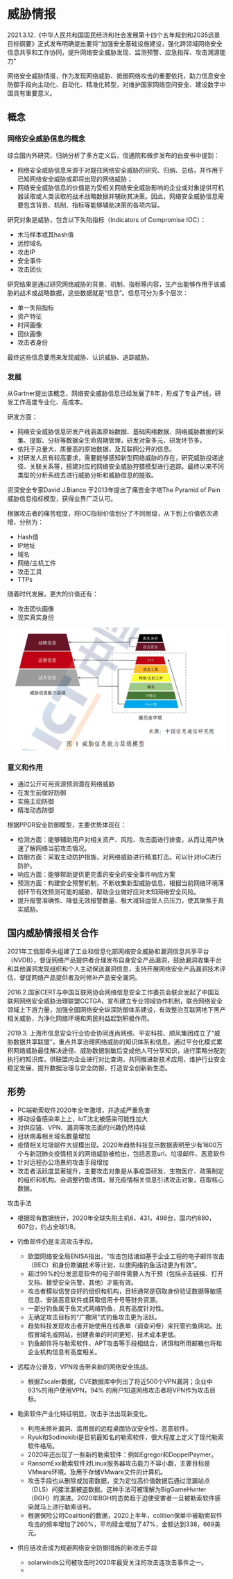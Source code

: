 # 威胁情报


2021.3.12.《中华人民共和国国民经济和社会发展第十四个五年规划和2035远景目标纲要》正式发布明确提出要将“加强安全基础设施建设，强化跨领域网络安全信息共享和工作协同，提升网络安全威胁发现、监测预警、应急指挥、攻击溯源能力”

网络安全威胁情报，作为发现网络威胁、抵御网络攻击的重要依托，助力信息安全防御手段向主动化、自动化、精准化转型，对维护国家网络空间安全、建设数字中国具有重要意义。

## 概念

### 网络安全威胁信息的概念

综合国内外研究，归纳分析了多方定义后，信通院和微步发布的白皮书中提到：
- 网络安全威胁信息来源于对既往网络安全威胁的研究、归纳、总结，并作用于已知网络安全威胁或即将出现的网络威胁；
- 网络安全威胁信息的价值是为受相关网络安全威胁影响的企业或对象提供可机器读取或人类读取的战术战略数据并辅助其决策。因此，网络安全威胁信息需要包含背景、机制、指标等能够辅助决策的各项内容。

研究对象是威胁，包含以下失陷指标（Indicators of Compromise IOC）：
- 木马样本或其hash值
- 远控域名
- 攻击IP
- 安全事件
- 攻击团伙

研究结果是通过研究网络威胁的背景、机制、指标等内容，生产出能够作用于该威胁的战术或战略数据，这些数据就是“信息”。信息可分为多个层次：
- 单一失陷指标
- 资产特征
- 时间画像
- 团伙画像
- 攻击者身份

最终这些信息要用来发现威胁、认识威胁、追踪威胁。

### 发展

从Gartner提出该概念，网络安全威胁信息已经发展了8年，形成了专业产线，研发工作高度专业化、高成本。

研发方面：
- 网络安全威胁信息研发产线涵盖原始数据、基础网络数据、网络威胁数据的采集、提取、分析等数据全生命周期管理，研发对象多元、研发环节多。
- 依托于总量大、质量高的原始数据，及互联网公开的信息。
- 对研发人员有较高要求，需要能够感知新型网络威胁的存在，研究威胁投递途径、关联关系等，搭建对应的网络安全威胁狩猎模型进行追踪。最终以来不同类型的分析系统去进行威胁分析和威胁信息的提取。

资深安全专家David J.Bianco 于2013年提出了痛苦金字塔The Pyramid of Pain 威胁信息指标模型，获得业界广泛认可。

根据攻击者的痛苦程度，将IOC指标价值划分了不同层级，从下到上价值依次递增，分别为：
- Hash值
- IP地址
- 域名
- 网络/主机工件
- 攻击工具
- TTPs

随着时代发展，更大的价值还有：
- 攻击团伙画像
- 现实真实身份

<img src="images/威胁情报/威胁信息能力层级模型.png">


### 意义和作用
- 通过公开可用资源预测潜在网络威胁
- 在发生前做好防御
- 实施主动防御
- 精准动态防御

根据PPDR安全防御模型，主要优势体现在：
- 检测方面：能够辅助用户对相关资产、风险、攻击面进行排查，从而让用户快速了解网络当前攻击情况。
- 防御方面：采取主动防护措施，对网络威胁进行精准打击。可以针对IoC进行防护。
- 响应方面：能够帮助提供更完善的安全的安全事件响应方案
- 预测方面：构建安全预警机制，不断收集新型威胁信息，根据当前网络环境薄弱环节有效预测可能的威胁，帮助企业做好应对未知网络安全风险。
- 提升报警准确性、降低无效报警数量、极大减轻运营人员压力，使其聚焦于真实威胁。

## 国内威胁情报相关合作

2021年工信部牵头组建了工业和信息化部网络安全威胁和漏洞信息共享平台（NVDB），督促网络产品提供者合理发布自身安全产品漏洞，鼓励漏洞收集平台和其他漏洞发现组织和个人主动保送漏洞信息，支持开展网络安全产品漏洞技术评估，督促网络产品提供者及时修补产品安全漏洞。

2016.2.国家CERT与中国互联网协会网络信息安全工作委员会联合发起了中国互联网网络安全威胁治理联盟CCTGA，宣布建立专业领域协作机制，联合网络安全领域上下游力量，加强全国网络安全纵深防御体系建设，有效整治互联网地下黑产相关威胁，为净化网络环境和网民利益起到积极作用。

2019.3. 上海市信息安全行业协会协同连尚网络、平安科技、顺风集团成立了“威胁数据共享联盟”，重点共享治理网络威胁的知识体系和信息。通过平台化模式累积网络威胁最佳解决途径、威胁数据脱敏后变成他人可分享知识，进行策略分配到执行的知识库，供联盟内企业进行对比查询，共同推进新技术应用，维护行业安全稳定发展，提升数据治理与安全防御，打造安全创新新生态。

## 形势


- PC端勒索软件2020年全年激增，并造成严重危害
- 移动设备感染率上上，IoT沈北被感染可能性加大
- 对供应链、VPN、漏洞等攻击面的兴趣仍然持续
- 冠状病毒相关域名数量增加
- 疫情相关垃圾邮件大规模出现。2020年趋势科技显示数据表明至少有1600万个与新冠肺炎疫情相关的网络威胁被检出，包括恶意url、垃圾邮件、恶意软件
- 针对远程办公场景的攻击手段增加
- 攻击者活跃度显著提升，主要攻击对象是从事疫苗研发、生物医疗、政策制定的组织和机构。会调整钓鱼诱饵，冒充疫情相关信息引诱攻击对象，窃取核心数据。

攻击手法
- 根据现有数据统计，2020年全球失陷主机6，431，498台，国内约880，607台，约占全球1/8。
- 钓鱼邮件仍是主流攻击手段。
  - 欧盟网络安全局ENISA指出，“攻击包括诸如基于企业工程的电子邮件攻击（BEC）和身份欺骗技术等计划，以使网络钓鱼活动更为有效”。
  - 超过99%的分发恶意软件的电子邮件需要人为干预（包括点击链接、打开文档、接受安全告警、其他）才能有效。
  - 攻击者模拟信誉良好的组织和机构，目标通常是窃取身份验证数据等敏感信息、安装恶意软件或获取信用卡号等财务资源。
  - 一部分钓鱼属于鱼叉式网络钓鱼，具有高度针对性。
  - 无确定攻击目标的“广撒网”式钓鱼攻击更为活跃。
  - 趋势科技发现攻击者开始使用在线表单（调查问卷）来托管钓鱼网站。比假冒域名或网站，创建表单的时间更短，技术成本更低。
  - 钓鱼邮件将与勒索软件、APT攻击等手段相结合，诱饵和所用邮箱也将和企业机构信息有高度相关。

- 远程办公普及，VPN攻击带来新的网络安全挑战。
  - 根据Zscaler数据，CVE数据库中列出了将近500个VPN漏洞；企业中93%的用户使用VPN，94% 的用户知道网络攻击者将VPN作为攻击目标。

- 勒索软件产业化特征明显，攻击手法出现新变化。
  - 利用未修补漏洞、滥用弱的远程桌面协议安全性、恶意软件。
  - Ryuk和Sodinokibi是目前最知名的勒索软件，很大程度上定义了现代勒索软件格局。
  - 2020年还出现了一些新的勒索软件：例如Egregor和DoppelPaymer。
  - RansomExx勒索软件对Linux服务器攻击能力不容小觑，主要目标是VMware环境。及用于存储VMware文件的计算机。
  - 攻击手段也从删除或加密数据，变为定位高价值数据后通过泄漏站点（DLS）间接泄漏被盗数据。这种手法可被理解为BigGameHunter（BGH）的演进。2020年BGH的态势趋于迫使受害者一旦被勒索软件感染就马上进行勒索谈判。
  - 根据保险公司Coalition的数据，2020上半年，colition保单中被勒索软件攻击的频率增加了260%，平均赎金增加了47%，金额达到338，669美元。

- 供应链攻击成为规避网络安全防御措施的新攻击手段
  - solarwinds公司被攻击时2020年最受关注的攻击连攻击事件之一。
  - 